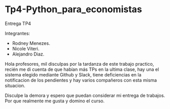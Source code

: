 # Tp4-Python_para_economistas

Entrega TP4 

Integrantes: 
- Rodney Menezes.
- Nicole Viteri.
- Alejandro Diaz.


Hola profesores, mil disculpas por la tardanza de este trabajo practico, 
recién me di cuenta de que habían más TPs en la ultima clase, hay una el sistema elegido mediante Github y Slack, 
tiene deficiencias en la notificacion de los pendientes y hay varios compañeros con esta misma situacion.

Disculpe la demora y espero que puedan considerar mi entrega de trabajos. Por que realmente me gusta y domino el curso.
